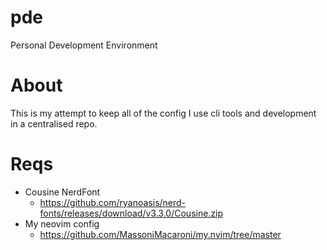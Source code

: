 # pde
Personal Development Environment

# About
This is my attempt to keep all of the config I use cli tools and development in a centralised repo.

# Reqs
- Cousine NerdFont
  - https://github.com/ryanoasis/nerd-fonts/releases/download/v3.3.0/Cousine.zip
- My neovim config
  - https://github.com/MassoniMacaroni/my.nvim/tree/master
